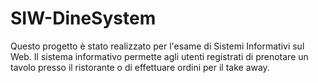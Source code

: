 # SIW-DineSystem
Questo progetto è stato realizzato per l'esame di Sistemi Informativi sul Web. Il sistema informativo permette agli utenti registrati di prenotare un tavolo presso il ristorante o di effettuare ordini per il take away.
